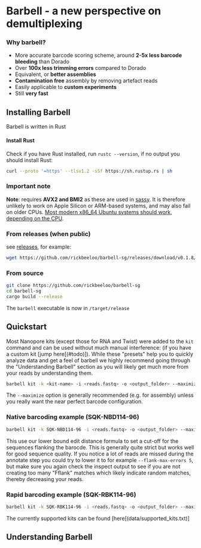 # Barbell - a new perspective on demultiplexing

### Why barbell?
- More accurate barcode scoring scheme, around **2-5x less 
barcode bleeding** than Dorado
- Over **100x less trimming errors** compared to Dorado
- Equivalent, or **better assemblies**
- **Contamination free** assembly by removing artefact reads
- Easily applicable to **custom experiments**
- Still **very fast**

## Installing Barbell
Barbell is written in Rust

#### Install Rust
Check if you have Rust installed, run `rustc --version`, if no output you should install Rust:

```bash
curl --proto '=https' --tlsv1.2 -sSf https://sh.rustup.rs | sh
```

### Important note
**Note**: requires **AVX2 and BMI2** as these are used
in [sassy](https://github.com/RagnarGrootKoerkamp/sassy). It is therefore unlikely to work on Apple Silicon or ARM-based systems, and may also fail on older CPUs. <u>Most modern x86_64 Ubuntu systems should work, depending on the CPU</u>.

### From releases (when public)
see [releases](https://github.com/rickbeeloo/barbell/releases), for example:
```bash
wget https://github.com/rickbeeloo/barbell-sg/releases/download/v0.1.8/barbell-sassy-rewrite-x86_64-unknown-linux-gnu.tar.xz

```

### From source
```bash
git clone https://github.com/rickbeeloo/barbell-sg
cd barbell-sg
cargo build --release
```


The `barbell` executable is now in `/target/release` 


## Quickstart
Most Nanopore kits (except those for RNA and Twist) were added to the `kit` command and can be used without 
much manual interference: (if you have a custom kit [jump here[(#todo)]). 
While these "presets" help you to quickly analyze data and get a feel of barbell we highly recommend 
going through the "Understanding Barbell" section as you will likely get much more from your reads 
by understanding them. 

```bash
barbell kit -k <kit-name> -i <reads.fastq> -o <output_folder> --maximize
```
The `--maximize` option is generally recommended (e.g. for assembly) unless you really want the near perfect barcode configuration. 

### Native barcoding example (SQK-NBD114-96)
```bash
barbell kit -k SQK-NBD114-96 -i <reads.fastq> -o <output_folder> --maximize
```
This use our lower bound edit distance formula to set a cut-off for the sequences flanking the barocde. 
This is generally quite strict but works well for good sequence quality. If you notice a lot of reads are missed during the annotate step you could try to lower it to for example `--flank-max-errors 5`, but make sure you again check the inspect output to see if you are not creating too many "Fflank" matches which likely indicate random matches, thereby 
decreasing your reads.

### Rapid barcoding example (SQK-RBK114-96)
```bash
barbell kit -k SQK-RBK114-96 -i <reads.fastq> -o <output_folder> --maximize
```
The currently supported kits can be found [here[(data/supported_kits.txt)]


## Understanding Barbell








